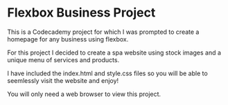 Flexbox Business Project
==
This is a Codecademy project for which I was prompted to create a homepage for any business using flexbox.

For this project I decided to create a spa website using stock images and a unique menu of services and products.

I have included the index.html and style.css files so you will be able to seemlessly visit the website and enjoy!

You will only need a web browser to view this project.
